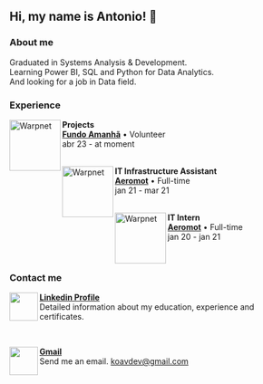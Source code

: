 <h2> Hi, my name is Antonio! 👋 </h2>

<h3> About me </h3>
Graduated in Systems Analysis & Development. <br>
Learning Power BI, SQL and Python for Data Analytics. <br>
And looking for a job in Data field.

<h3> Experience </h3>


[<img align="left" height="90px" width="90px" alt="Warpnet" src="https://d1fdloi71mui9q.cloudfront.net/d9QCER62TN2LvOE4WpyG_wQYdpesjx28JDDyB">](https://www.fundoamanha.com)

**Projects** <br>
[**Fundo Amanhã**](https://www.fundoamanha.com/) • Volunteer <br>
abr 23 - at moment <br>
<br>

[<img align="left" height="90px" width="90px" alt="Warpnet" src="https://media.licdn.com/dms/image/C4D0BAQH-jkKEiz_TuA/company-logo_200_200/0/1670009986185?e=1687996800&v=beta&t=NlfuWPGut5GYQakDQ6lBPpqWCshdnUpt1dJ3xmjkaxk">](https://aeromot.com.br)

**IT Infrastructure Assistant** <br>
[**Aeromot**](https://www.aeromot.com.br/) • Full-time <br>
jan 21 - mar 21 <br>
<br>

[<img align="left" height="90px" width="90px" alt="Warpnet" src="https://media.licdn.com/dms/image/C4D0BAQH-jkKEiz_TuA/company-logo_200_200/0/1670009986185?e=1687996800&v=beta&t=NlfuWPGut5GYQakDQ6lBPpqWCshdnUpt1dJ3xmjkaxk">](https://aeromot.com.br)

**IT Intern** <br>
[**Aeromot**](https://www.aeromot.com.br/) • Full-time <br>
jan 20 - jan 21 <br>


<br>

<h3> Contact me </h3>

[<img align="left" height="50" src="https://cdn.jsdelivr.net/gh/devicons/devicon/icons/linkedin/linkedin-original.svg" />](https://linkedin.com/in/antoniokoav)
[**Linkedin Profile**](https://linkedin.com/in/antoniokoav) <br>
Detailed information about my education, experience and certificates. <br>

<br>

[<img align="left" height="50" src="https://cdn-icons-png.flaticon.com/512/281/281769.png" />](mailto:koavdev@gmail.com)
[**Gmail**](mailto:koavdev@gmail.com) <br>
Send me an email. koavdev@gmail.com <br>


          
          
